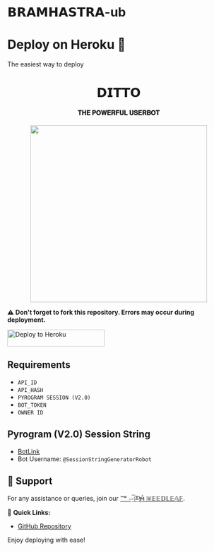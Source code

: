 # 𝗕𝗥𝗔𝗠𝗛𝗔𝗦𝗧𝗥𝗔-ub
# Deploy on Heroku 🚀
The easiest way to deploy 

<h1 align="center"><b> 𝗗𝗜𝗧𝗧𝗢</b></h1>

<h4 align="center"> 𝐓𝐇𝐄 𝐏𝐎𝐖𝐄𝐑𝐅𝐔𝐋 𝐔𝐒𝐄𝐑𝐁𝐎𝐓 </h4>

<p align="center"><a href="https://t.me/Ditto_0000"><img src="https://te.legra.ph/file/bfd4abee19f36133df12d.jpg" width="400"></a></p>

⚠️ **Don't forget to fork this repository. Errors may occur during deployment.**

<p align="left">
  <a href="https://dashboard.heroku.com/new?template=https://github.com/BHAMHASTRA/BRAMHASTRAub">
    <img src="https://img.shields.io/badge/Deploy%20To%20Heroku-pink?style=for-the-badge&logo=heroku" width="220" height="38.45" alt="Deploy to Heroku">
  </a>
</p>

## Requirements
- `API_ID`
- `API_HASH`
- `PYROGRAM SESSION (V2.0)`
- `BOT_TOKEN`
- `OWNER ID`

## Pyrogram (V2.0) Session String
- [BotLink](https://t.me/SessionStringGeneratorRobot)
- Bot Username: `@SessionStringGeneratorRobot`

## 🌟 Support
For any assistance or queries, join our [™°‌ ⏤͟͞ ≛⃝ᶦϻͣ  🇼𝔼𝔼𝔻𝕃𝔼𝔸𝔽](https://t.me/GAMINGGGGGG3).

🔗 **Quick Links:**
- [GitHub Repository](https://github.com/gamingbuddyyy/weedleaf-ub)

Enjoy deploying with ease!
